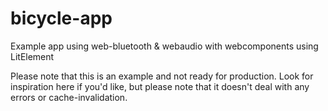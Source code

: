 # bicycle-app
Example app using web-bluetooth &amp; webaudio with webcomponents using LitElement

Please note that this is an example and not ready for production. Look for inspiration here if you'd like, but please note that it doesn't deal with any errors or cache-invalidation.
